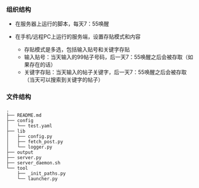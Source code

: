 


### 组织结构

- 在服务器上运行的脚本，每天7：55唤醒

- 在手机/远程PC上运行的服务端，设置存贴模式和内容
    - 存贴模式是多选，包括输入贴号和关键字存贴
    - 输入贴号：当天输入的99帖子号码，后一天7：55唤醒之后会被存取（如果存在的话）
    - 关键字存贴：当天输入的帖子关键字，后一天7：55唤醒之后会被存取（当天可以搜索到关键字的帖子）
    
### 文件结构
```
.
├── README.md
├── config
│   └── test.yaml
├── lib
│   ├── config.py
│   ├── fetch_post.py
│   └── logger.py
├── output
├── server.py
├── server_daemon.sh
└── tool
    ├── _init_paths.py
    └── launcher.py
```